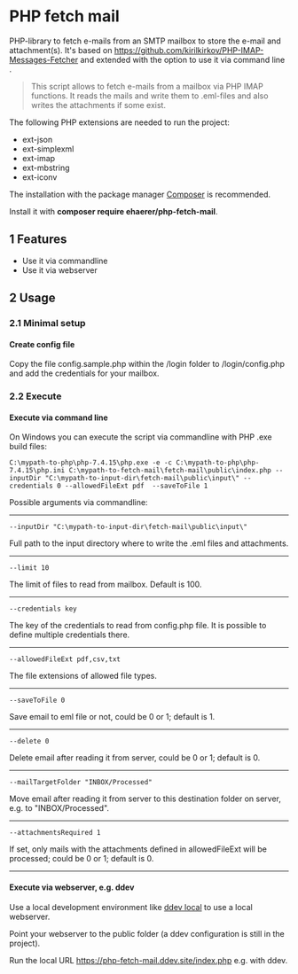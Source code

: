 # PHP fetch mail

PHP-library to fetch e-mails from an SMTP mailbox to store the e-mail and attachment(s).
It's based on https://github.com/kirilkirkov/PHP-IMAP-Messages-Fetcher and extended with the option to use it via command line .

> This script allows to fetch e-mails from a mailbox via PHP IMAP functions.
> It reads the mails and write them to .eml-files and also writes the attachments if some exist.

The following PHP extensions are needed to run the project:

* ext-json
* ext-simplexml
* ext-imap
* ext-mbstring
* ext-iconv

The installation with the package manager [Composer](https://getcomposer.org/) is recommended.

Install it with **composer require ehaerer/php-fetch-mail**.

## 1 Features

* Use it via commandline
* Use it via webserver

## 2 Usage

### 2.1 Minimal setup

#### Create config file

Copy the file config.sample.php within the /login folder to /login/config.php and add the credentials for your mailbox.

### 2.2 Execute

#### Execute via command line

On Windows you can execute the script via commandline with PHP .exe build files:

```
C:\mypath-to-php\php-7.4.15\php.exe -e -c C:\mypath-to-php\php-7.4.15\php.ini C:\mypath-to-fetch-mail\fetch-mail\public\index.php --inputDir "C:\mypath-to-input-dir\fetch-mail\public\input\" --credentials 0 --allowedFileExt pdf  --saveToFile 1
```

Possible arguments via commandline:

---

```
--inputDir "C:\mypath-to-input-dir\fetch-mail\public\input\"
```

Full path to the input directory where to write the .eml files and attachments.

---

```
--limit 10
```

The limit of files to read from mailbox. Default is 100.

---

```
--credentials key
```

The key of the credentials to read from config.php file. It is possible to define multiple credentials there.

---

```
--allowedFileExt pdf,csv,txt
```

The file extensions of allowed file types.

---

```
--saveToFile 0
```

Save email to eml file or not, could be 0 or 1; default is 1.

---

```
--delete 0
```

Delete email after reading it from server, could be 0 or 1; default is 0.

---

```
--mailTargetFolder "INBOX/Processed"
```

Move email after reading it from server to this destination folder on server, e.g. to "INBOX/Processed".

---

```
--attachmentsRequired 1
```

If set, only mails with the attachments defined in allowedFileExt will be processed; could be 0 or 1; default is 0.

---

#### Execute via webserver, e.g. ddev

Use a local development environment like [ddev local](https://github.com/drud/ddev/) to use a local webserver.

Point your webserver to the public folder (a ddev configuration is still in the project).

Run the local URL https://php-fetch-mail.ddev.site/index.php e.g. with ddev.


